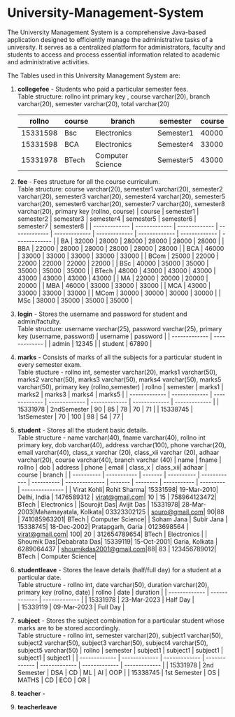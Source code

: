 # University-Management-System
The University Management System is a comprehensive Java-based application designed to efficiently manage the administrative tasks of a university. 
It serves as a centralized platform for administrators, faculty and students to access and process essential information related to academic and administrative activities.

The Tables used in this University Management System are:
1) **collegefee** - Students who paid a particular semester fees.
   <br>Table structure: rollno int primary key , course varchar(20), branch varchar(20), semester varchar(20), total varchar(20)

   | rollno        | course        | branch            | semester      | course        | 
   | ------------- | ------------- | ----------------- | ------------- | ------------- |
   | 15331598      | Bsc           | Electronics       | Semester1     | 40000         |
   | 15331598      | BCA           | Electronics       | Semester4     | 33000         |
   | 15331978      | BTech         | Computer Science  | Semester5     | 43000         |
2) **fee** - Fees structure for all the course curriculum.
   <br>Table structure: course varchar(20), semester1 varchar(20), semester2 varchar(20), semester3 varchar(20), semester4 varchar(20), semester5 varchar(20), semester6 varchar(20), semester7 varchar(20), semester8 varchar(20), primary key (rollno, course)
   | course        | semester1     | semester2     | semester3     | semester4     | semester5     | semester6     | semester7     | semester8     | 
   | ------------- | ------------- | ------------- | ------------- | ------------- | ------------- | ------------- | ------------- | ------------- |
   | BA            | 32000         | 28000         | 28000         | 28000         | 28000         | 28000         |
   | BBA           | 22000         | 28000         | 28000         | 28000         | 28000         | 28000         |
   | BCA           | 46000         | 33000         | 33000         | 33000         | 33000         | 33000         |
   | BCom          | 25000         | 22000         | 22000         | 22000         | 22000         | 22000         |
   | BSc           | 40000         | 35000         | 35000         | 35000         | 35000         | 35000         |
   | BTech         | 48000         | 43000         | 43000         | 43000         | 43000         | 43000         | 43000         | 43000         |
   | MA            | 22000         | 20000         | 20000         | 20000         | 
   | MBA           | 46000         | 33000         | 33000         | 33000         |
   | MCA           | 43000         | 33000         | 33000         | 33000         | 
   | MCom          | 30000         | 30000         | 30000         | 30000         |
   | MSc           | 38000         | 35000         | 35000         | 35000         |
3) **login** - Stores the username and password for student and admin/factulty.
   <br>Table structure: username varchar(25), password varchar(25), primary key (username, password)
   | username      | password      |
   | ------------- | ------------- |
   | admin         | 12345         |
   | student       | 67890         |
   
4) **marks** - Consists of marks of all the subjects for a particular student in every semester exam.
   <br>Table stucture - rollno int, semester varchar(20), marks1 varchar(50), marks2 varchar(50), marks3 varchar(50), marks4 varchar(50), marks5 varchar(50), primary key (rollno,semester)
   | rollno        | semester      | marks1        | marks2        | marks3        | marks4        | marks5        |
   | ------------- | ------------- | ------------- | ------------- | ------------- | ------------- | ------------- |
   | 15331978      | 2ndSemester   | 90            | 85            | 78            | 70            | 71            |
   | 15338745      | 1stSemester   | 70            | 100           | 98            | 54            | 77            |
   
5) **student** - Stores all the student basic details.
   <br>Table structure - name varchar(40), fname varchar(40), rollno int primary key, dob varchar(40), address varchar(100), phone varchar(20), email varchar(40), class_x varchar (20), class_xii varchar (20), adhaar varchar(20), course varchar(40), branch varchar (40)
   | name       | fname       | rollno  | dob        | address      | phone      | email          | class_x | class_xii| adhaar      | course    | branch          |
   | ---------- | ----------- | ------- | ---------- | ------------ | ---------- | -------------- | ------- | -------- | ----------- | --------- | --------------- |
   | Virat Kohli| Rohit Sharma| 15331598| 19-Mar-2010| Delhi, India | 1476589312 | virat@gmail.com| 10      | 15       | 758964123472| BTech     | Electronics     |
   |Sourojit Das| Avijit Das  | 15331978| 28-Mar-2003|Mahamayatala, Kolkata| 03323302125 | souro@gmail.com| 90|88      | 741085963201| BTech     | Computer Science|
   | Soham Jana | Subir Jana  | 15338745| 18-Dec-2002| Pratapgarh, Garia | 0123698564 | virat@gmail.com| 100| 20       | 312654789654| BTech     | Electronics     |
   | Shoumik Das|Debabrata Das| 15339119| 15-Oct-2001| Garia, Kolkata | 6289064437 | shoumikdas2001@gmail.com|88| 83   | 123456789012| BTech     | Computer Science|
   
6) **studentleave** - Stores the leave details (half/full day) for a student at a particular date.
    <br>Table structure - rollno int, date varchar(50), duration varchar(20), primary key (rollno, date)
   | rollno        | date          | duration      |
   | ------------- | ------------- | ------------- |
   | 15331978      | 23-Mar-2023   | Half Day      |  
   | 15339119      | 09-Mar-2023   | Full Day      |
   
7) **subject** - Stores the subject combination for a particular student whose marks are to be stored accordingly.
   <br>Table structure - rollno int, semester varchar(20), subject1 varchar(50), subject2 varchar(50), subject3 varchar(50), subject4 varchar(50), subject5 varchar(50)
   | rollno        | semester      | subject1      | subject1      | subject1      | subject1      | subject1      |
   | ------------- | ------------- | ------------- | ------------- | ------------- | ------------- | ------------- |
   | 15331978      | 2nd Semester  | DSA           | CD            | ML            | AI            | OOP           |
   | 15338745      | 1st Semester  | OS            | MATHS         | CD            | ECO           | OR            |
   
9) **teacher** - 
13) **teacherleave**
